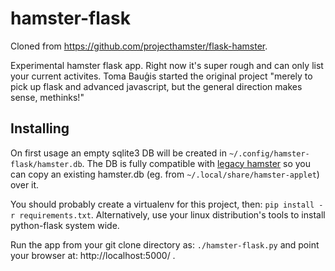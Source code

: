 # hamster-flask

Cloned from  https://github.com/projecthamster/flask-hamster.

Experimental hamster flask app. Right now it's super rough and can only list your current activites.
Toma Bauģis started the original project "merely to pick up flask and advanced javascript, but the general 
direction makes sense, methinks!"

## Installing

On first usage an empty sqlite3 DB will be created in `~/.config/hamster-flask/hamster.db`. The DB is fully compatible with [legacy hamster](https://github.com/projecthamster/hamster) so you can copy an existing hamster.db (eg. from `~/.local/share/hamster-applet`) over it.

You should probably create a virtualenv for this project, then: `pip install -r requirements.txt`.
Alternatively, use your linux distribution's tools to install python-flask system wide.

Run the app from your git clone directory as:
`./hamster-flask.py`
and point your browser at: http://localhost:5000/ .
